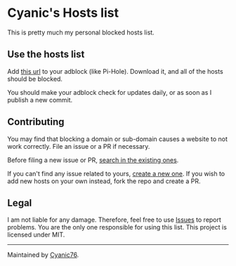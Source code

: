 # Cyanic's Hosts list

This is pretty much my personal blocked hosts list.

## Use the hosts list

Add [this url](https://raw.githubusercontent.com/Cyanic76/Hosts/main/cyanicHosts.txt) to your adblock (like Pi-Hole). Download it, and all of the hosts should be blocked.

You should make your adblock check for updates daily, or as soon as I publish a new commit.

## Contributing

You may find that blocking a domain or sub-domain causes a website to not work correctly. File an issue or a PR if necessary.

Before filing a new issue or PR, [search in the existing ones](https://github.com/search?l=&q=is%3Aissue++repo%3ACyanic76%2FHosts&type=issues).

If you can't find any issue related to yours, [create a new one](https://github.com/Cyanic76/Hosts/issues/new). If you wish to add new hosts on your own instead, fork the repo and create a PR.

## Legal

I am not liable for any damage. Therefore, feel free to use [Issues](https://github.com/Cyanic76/Hosts/issues/new) to report problems. You are the only one responsible for using this list. This project is licensed under MIT.

---
Maintained by [Cyanic76](https://github.com/Cyanic76).
